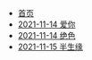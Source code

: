 * [首页](/)
* [2021-11-14 爱你](爱你.md)
* [2021-11-14 绝色](2021-11-14_love.md)
* [2021-11-15 半生缘](2021-11-15_love.md)